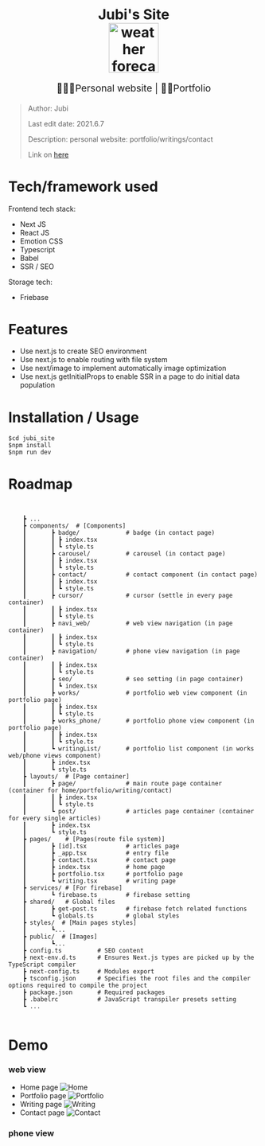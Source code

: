 <h1 align="center">
  Jubi's Site
  <br>
  <img src="https://i.imgur.com/RB3dtBP.gif" alt="weather forecast logo" title="weather forecast logo" width="100">
  <br>
</h1>
<p align="center" style="font-size: 1.2rem;">🧚🏼‍♂️Personal website | ✍🏼Portfolio</p>

> Author: Jubi
> 
> Last edit date: 2021.6.7
>
> Description: personal website: portfolio/writings/contact
>
> Link on [here](https://jubi.vercel.app/)



# Tech/framework used
Frontend tech stack:
* Next JS
* React JS
* Emotion CSS
* Typescript
* Babel
* SSR / SEO

Storage tech:
* Friebase

# Features
* Use next.js to create SEO environment
* Use next.js to enable routing with file system
* Use next/image to implement automatically image optimization
* Use next.js getInitialProps to enable SSR in a page to do initial data population

# Installation / Usage
```
$cd jubi_site
$npm install
$npm run dev
```

# Roadmap
```


    ┣ ...
    ┣ components/  # [Components]
    ┃       ┣ badge/             # badge (in contact page)
    ┃       ┃ ┣ index.tsx
    ┃       ┃ ┗ style.ts
    ┃       ┣ carousel/          # carousel (in contact page)
    ┃       ┃ ┣ index.tsx
    ┃       ┃ ┗ style.ts
    ┃       ┣ contact/           # contact component (in contact page)
    ┃       ┃ ┣ index.tsx
    ┃       ┃ ┗ style.ts
    ┃       ┣ cursor/            # cursor (settle in every page container)
    ┃       ┃ ┣ index.tsx
    ┃       ┃ ┗ style.ts
    ┃       ┣ navi_web/          # web view navigation (in page container)
    ┃       ┃ ┣ index.tsx
    ┃       ┃ ┗ style.ts
    ┃       ┣ navigation/        # phone view navigation (in page container)
    ┃       ┃ ┣ index.tsx
    ┃       ┃ ┗ style.ts
    ┃       ┣ seo/               # seo setting (in page container)
    ┃       ┃ ┗ index.tsx
    ┃       ┣ works/             # portfolio web view component (in portfolio page)
    ┃       ┃ ┣ index.tsx
    ┃       ┃ ┗ style.ts
    ┃       ┣ works_phone/       # portfolio phone view component (in portfolio page)
    ┃       ┃ ┣ index.tsx
    ┃       ┃ ┗ style.ts
    ┃       ┗ writingList/       # portfolio list component (in works web/phone views component)
    ┃       ┣ index.tsx
    ┃       ┗ style.ts
    ┣ layouts/  # [Page container]
    ┃       ┣ page/              # main route page container (container for home/portfolio/writing/contact)
    ┃       ┃ ┣ index.tsx
    ┃       ┃ ┗ style.ts
    ┃       ┗ post/              # articles page container (container for every single articles)
    ┃       ┣ index.tsx
    ┃       ┗ style.ts
    ┣ pages/    # [Pages(route file system)]
    ┃       ┣ [id].tsx           # articles page
    ┃       ┣ _app.tsx           # entry file
    ┃       ┣ contact.tsx        # contact page
    ┃       ┣ index.tsx          # home page
    ┃       ┣ portfolio.tsx      # portfolio page
    ┃       ┗ writing.tsx        # writing page
    ┣ services/ # [For firebase]
    ┃       ┗ firebase.ts        # firebase setting
    ┣ shared/   # Global files
    ┃       ┣ get-post.ts        # firebase fetch related functions
    ┃       ┗ globals.ts         # global styles
    ┣ styles/  # [Main pages styles]
    ┃       ┗...
    ┣ public/  # [Images]
    ┃       ┗...
    ┣ config.ts          # SEO content
    ┣ next-env.d.ts      # Ensures Next.js types are picked up by the TypeScript compiler
    ┣ next-config.ts     # Modules export
    ┣ tsconfig.json      # Specifies the root files and the compiler options required to compile the project
    ┣ package.json       # Required packages
    ┣ .babelrc           # JavaScript transpiler presets setting
    ┗ ...


```

# Demo
### web view
* Home page
![Home](https://images.pexels.com/photos/7665953/pexels-photo-7665953.jpeg?auto=compress&cs=tinysrgb&h=750&w=1260)
* Portfolio page
![Portfolio](https://images.pexels.com/photos/7665951/pexels-photo-7665951.jpeg?auto=compress&cs=tinysrgb&dpr=2&w=500)
* Writing page
![Writing](https://images.pexels.com/photos/7665950/pexels-photo-7665950.jpeg?auto=compress&cs=tinysrgb&dpr=2&h=750&w=1260)
* Contact page
![Contact](https://images.pexels.com/photos/7665954/pexels-photo-7665954.jpeg?auto=compress&cs=tinysrgb&dpr=2&w=500)

### phone view

